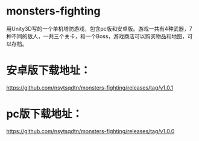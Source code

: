 # monsters-fighting
用Unity3D写的一个单机塔防游戏，包含pc版和安卓版。游戏一共有4种武器，7种不同的敌人，一共三个关卡，和一个Boss，游戏商店可以购买物品和地图，可以存档。

# 安卓版下载地址：
https://github.com/nsytsqdtn/monsters-fighting/releases/tag/v1.0.1

# pc版下载地址：
https://github.com/nsytsqdtn/monsters-fighting/releases/tag/v1.0.0
